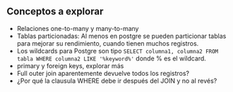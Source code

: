 ## Conceptos a explorar

- Relaciones one-to-many y many-to-many
- Tablas particionadas: Al menos en postgre se pueden particionar tablas para mejorar su rendimiento, cuando tienen muchos registros.
- Los wildcards para Postgre son tipo ``SELECT columna1, columna2 FROM tabla WHERE columna2 LIKE '%keyword%'`` donde % es el wildcard. 
- primary y foreign keys, explorar más
- Full outer join aparentemente devuelve todos los registros?
- ¿Por qué la clausula WHERE debe ir después del JOIN y no al revés?